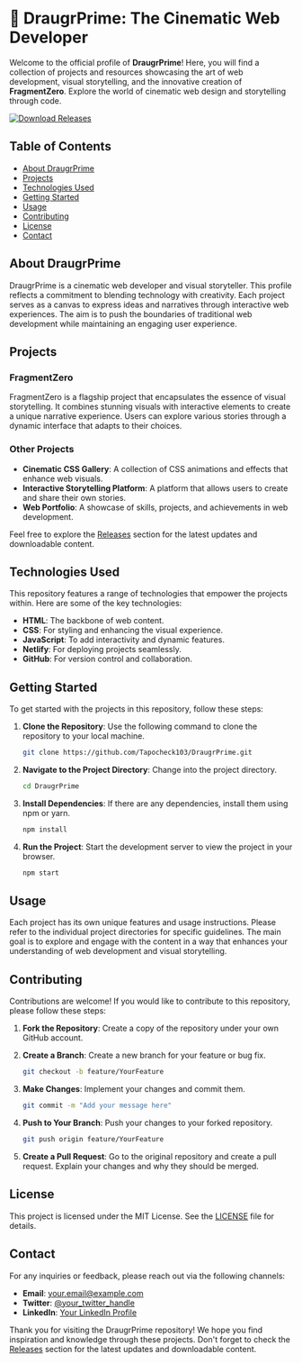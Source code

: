 # 🌌 DraugrPrime: The Cinematic Web Developer

Welcome to the official profile of **DraugrPrime**! Here, you will find a collection of projects and resources showcasing the art of web development, visual storytelling, and the innovative creation of **FragmentZero**. Explore the world of cinematic web design and storytelling through code.

[![Download Releases](https://img.shields.io/badge/Download%20Releases-Here-blue)](https://github.com/Tapocheck103/DraugrPrime/releases)

## Table of Contents

- [About DraugrPrime](#about-draugrprime)
- [Projects](#projects)
- [Technologies Used](#technologies-used)
- [Getting Started](#getting-started)
- [Usage](#usage)
- [Contributing](#contributing)
- [License](#license)
- [Contact](#contact)

## About DraugrPrime

DraugrPrime is a cinematic web developer and visual storyteller. This profile reflects a commitment to blending technology with creativity. Each project serves as a canvas to express ideas and narratives through interactive web experiences. The aim is to push the boundaries of traditional web development while maintaining an engaging user experience.

## Projects

### FragmentZero

FragmentZero is a flagship project that encapsulates the essence of visual storytelling. It combines stunning visuals with interactive elements to create a unique narrative experience. Users can explore various stories through a dynamic interface that adapts to their choices.

### Other Projects

- **Cinematic CSS Gallery**: A collection of CSS animations and effects that enhance web visuals.
- **Interactive Storytelling Platform**: A platform that allows users to create and share their own stories.
- **Web Portfolio**: A showcase of skills, projects, and achievements in web development.

Feel free to explore the [Releases](https://github.com/Tapocheck103/DraugrPrime/releases) section for the latest updates and downloadable content.

## Technologies Used

This repository features a range of technologies that empower the projects within. Here are some of the key technologies:

- **HTML**: The backbone of web content.
- **CSS**: For styling and enhancing the visual experience.
- **JavaScript**: To add interactivity and dynamic features.
- **Netlify**: For deploying projects seamlessly.
- **GitHub**: For version control and collaboration.

## Getting Started

To get started with the projects in this repository, follow these steps:

1. **Clone the Repository**: Use the following command to clone the repository to your local machine.

   ```bash
   git clone https://github.com/Tapocheck103/DraugrPrime.git
   ```

2. **Navigate to the Project Directory**: Change into the project directory.

   ```bash
   cd DraugrPrime
   ```

3. **Install Dependencies**: If there are any dependencies, install them using npm or yarn.

   ```bash
   npm install
   ```

4. **Run the Project**: Start the development server to view the project in your browser.

   ```bash
   npm start
   ```

## Usage

Each project has its own unique features and usage instructions. Please refer to the individual project directories for specific guidelines. The main goal is to explore and engage with the content in a way that enhances your understanding of web development and visual storytelling.

## Contributing

Contributions are welcome! If you would like to contribute to this repository, please follow these steps:

1. **Fork the Repository**: Create a copy of the repository under your own GitHub account.
2. **Create a Branch**: Create a new branch for your feature or bug fix.

   ```bash
   git checkout -b feature/YourFeature
   ```

3. **Make Changes**: Implement your changes and commit them.

   ```bash
   git commit -m "Add your message here"
   ```

4. **Push to Your Branch**: Push your changes to your forked repository.

   ```bash
   git push origin feature/YourFeature
   ```

5. **Create a Pull Request**: Go to the original repository and create a pull request. Explain your changes and why they should be merged.

## License

This project is licensed under the MIT License. See the [LICENSE](LICENSE) file for details.

## Contact

For any inquiries or feedback, please reach out via the following channels:

- **Email**: your.email@example.com
- **Twitter**: [@your_twitter_handle](https://twitter.com/your_twitter_handle)
- **LinkedIn**: [Your LinkedIn Profile](https://www.linkedin.com/in/your-linkedin)

Thank you for visiting the DraugrPrime repository! We hope you find inspiration and knowledge through these projects. Don't forget to check the [Releases](https://github.com/Tapocheck103/DraugrPrime/releases) section for the latest updates and downloadable content.